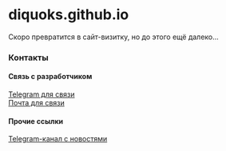 # diquoks.github.io

Скоро превратится в сайт-визитку, но до этого ещё далеко...

### Контакты

#### Связь с разработчиком

[Telegram для связи](https://t.me/diquoks)\
[Почта для связи](mailto:den232titovets@yandex.ru)

#### Прочие ссылки

[Telegram-канал с новостями](https://t.me/diquoks_channel)
